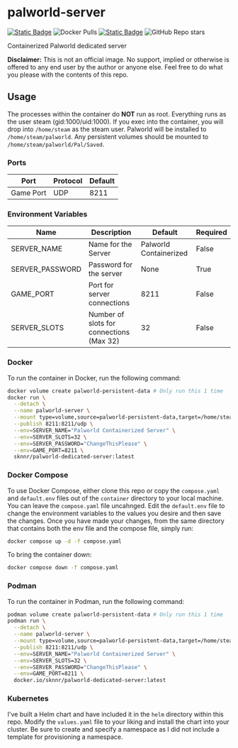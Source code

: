 # palworld-server
[![Static Badge](https://img.shields.io/badge/DockerHub-blue)](https://hub.docker.com/r/sknnr/palworld-dedicated-server) ![Docker Pulls](https://img.shields.io/docker/pulls/sknnr/palworld-dedicated-server) [![Static Badge](https://img.shields.io/badge/GitHub-green)](https://github.com/jsknnr/palworld-server) ![GitHub Repo stars](https://img.shields.io/github/stars/jsknnr/palworld-server)

Containerized Palworld dedicated server

**Disclaimer:** This is not an official image. No support, implied or otherwise is offered to any end user by the author or anyone else. Feel free to do what you please with the contents of this repo.
## Usage

The processes within the container do **NOT** run as root. Everything runs as the user steam (gid:1000/uid:1000). If you exec into the container, you will drop into `/home/steam` as the steam user. Palworld will be installed to `/home/steam/palworld`. Any persistent volumes should be mounted to `/home/steam/palworld/Pal/Saved`.

### Ports

| Port | Protocol | Default |
| ---- | -------- | ------- |
| Game Port | UDP | 8211 |


### Environment Variables

| Name | Description | Default | Required |
| ---- | ----------- | ------- | -------- |
| SERVER_NAME | Name for the Server | Palworld Containerized | False |
| SERVER_PASSWORD | Password for the server | None | True |
| GAME_PORT | Port for server connections | 8211 | False |
| SERVER_SLOTS | Number of slots for connections (Max 32) | 32 | False |

### Docker

To run the container in Docker, run the following command:

```bash
docker volume create palworld-persistent-data # Only run this 1 time
docker run \
  --detach \
  --name palworld-server \
  --mount type=volume,source=palworld-persistent-data,target=/home/steam/palworld/Pal/Saved \
  --publish 8211:8211/udp \
  --env=SERVER_NAME="Palworld Containerized Server" \
  --env=SERVER_SLOTS=32 \
  --env=SERVER_PASSWORD="ChangeThisPlease" \
  --env=GAME_PORT=8211 \
  sknnr/palworld-dedicated-server:latest
```

### Docker Compose

To use Docker Compose, either clone this repo or copy the `compose.yaml` and `default.env` files out of the `container` directory to your local machine. You can leave the `compose.yaml` file uncahnged. Edit the `default.env` file to change the environment variables to the values you desire and then save the changes. Once you have made your changes, from the same directory that contains both the env file and the compose file, simply run:

```bash
docker compose up -d -f compose.yaml
```

To bring the container down:

```bash
docker compose down -f compose.yaml
```

### Podman

To run the container in Podman, run the following command:

```bash
podman volume create palworld-persistent-data # Only run this 1 time
podman run \
  --detach \
  --name palworld-server \
  --mount type=volume,source=palworld-persistent-data,target=/home/steam/palworld/Pal/Saved \
  --publish 8211:8211/udp \
  --env=SERVER_NAME="Palworld Containerized Server" \
  --env=SERVER_SLOTS=32 \
  --env=SERVER_PASSWORD="ChangeThisPlease" \
  --env=GAME_PORT=8211 \
  docker.io/sknnr/palworld-dedicated-server:latest
```

### Kubernetes

I've built a Helm chart and have included it in the `helm` directory within this repo. Modify the `values.yaml` file to your liking and install the chart into your cluster. Be sure to create and specify a namespace as I did not include a template for provisioning a namespace.
